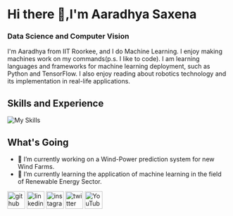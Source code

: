 # Hi there 👋,I'm Aaradhya Saxena
### Data Science and Computer Vision

I'm Aaradhya from IIT Roorkee, and I do Machine Learning. I enjoy making machines work on my commands(p.s. I like to code).
I am learning languages and frameworks for machine learning deployment, such as Python and TensorFlow. I also enjoy reading about robotics technology and its implementation in real-life applications.


## Skills and Experience
![My Skills](https://skillicons.dev/icons?i=py,pytorch,tensorflow,linux,ubuntu,opencv,matlab)

## What's Going
- 🔭 I’m currently working on a Wind-Power prediction system for new Wind Farms. 
- 🌱 I’m currently learning the application of machine learning in the field of Renewable Energy Sector.


[<img src='https://cdn.jsdelivr.net/npm/simple-icons@3.0.1/icons/github.svg' alt='github' height='40'>](https://github.com/https://github.com/SAaradhya)  [<img src='https://cdn.jsdelivr.net/npm/simple-icons@3.0.1/icons/linkedin.svg' alt='linkedin' height='40'>](https://www.linkedin.com/in/https://www.linkedin.com/in/aaradhyasaxena//)  [<img src='https://cdn.jsdelivr.net/npm/simple-icons@3.0.1/icons/instagram.svg' alt='instagram' height='40'>](https://www.instagram.com/https://www.instagram.com/_aaradhya_saxena_//)  [<img src='https://cdn.jsdelivr.net/npm/simple-icons@3.0.1/icons/twitter.svg' alt='twitter' height='40'>](https://twitter.com/https://twitter.com/SaxenaAaradhya)  [<img src='https://cdn.jsdelivr.net/npm/simple-icons@3.0.1/icons/youtube.svg' alt='YouTube' height='40'>](https://www.youtube.com/channel/https://www.youtube.com/@shades_of_india/featured)  



